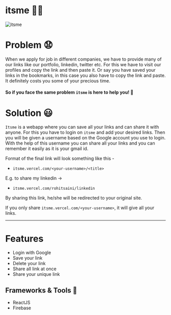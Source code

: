 # itsme 🧑‍💻

![itsme](https://socialify.git.ci/rockingrohit9639/itsme/image?descriptionEditable=&font=Source%20Code%20Pro&language=1&owner=1&pattern=Floating%20Cogs&theme=Dark)

# Problem 😧

When we apply for job in different companies, we have to provide many of our links like our portfolio, linkedin, twitter etc. For this we have to visit our profiles and copy the link and then paste it. Or say you have saved your links in the bookmarks, in this case you also have to copy the link and paste. It definitely costs you some of your precious time. 

#### So if you face the same problem `itsme` is here to help you! 🤩

# Solution 😃

`Itsme` is a webapp where you can save all your links and can share it with anyone. 
For this you have to login on `itsme` and add your desired links. Then you will be given a username based on the Google account you use to login. 
With the help of this username you can share all your links and you can remember it easily as it is your gmail id.

Format of the final link will look something like this - 

- `itsme.vercel.com/<your-username>/<title>`

E.g. to share my linkedin -> 
 - `itsme.vercel.com/rohitsaini/linkedin`

By sharing this link, he/she will be redirected to your original site.

If you only share `itsme.vercel.com/<your-username>`, it will give all your links.

<hr>

# Features
- Login with Google
- Save your link
- Delete your link
- Share all link at once
- Share your unique link

## Frameworks & Tools 🧰
- ReactJS
- Firebase






